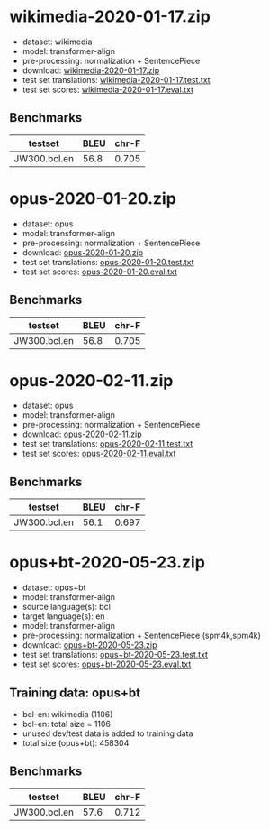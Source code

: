 # wikimedia-2020-01-17.zip

* dataset: wikimedia
* model: transformer-align
* pre-processing: normalization + SentencePiece
* download: [wikimedia-2020-01-17.zip](https://object.pouta.csc.fi/OPUS-MT-models/bcl-en/wikimedia-2020-01-17.zip)
* test set translations: [wikimedia-2020-01-17.test.txt](https://object.pouta.csc.fi/OPUS-MT-models/bcl-en/wikimedia-2020-01-17.test.txt)
* test set scores: [wikimedia-2020-01-17.eval.txt](https://object.pouta.csc.fi/OPUS-MT-models/bcl-en/wikimedia-2020-01-17.eval.txt)

## Benchmarks

| testset               | BLEU  | chr-F |
|-----------------------|-------|-------|
| JW300.bcl.en 	| 56.8 	| 0.705 |

# opus-2020-01-20.zip

* dataset: opus
* model: transformer-align
* pre-processing: normalization + SentencePiece
* download: [opus-2020-01-20.zip](https://object.pouta.csc.fi/OPUS-MT-models/bcl-en/opus-2020-01-20.zip)
* test set translations: [opus-2020-01-20.test.txt](https://object.pouta.csc.fi/OPUS-MT-models/bcl-en/opus-2020-01-20.test.txt)
* test set scores: [opus-2020-01-20.eval.txt](https://object.pouta.csc.fi/OPUS-MT-models/bcl-en/opus-2020-01-20.eval.txt)

## Benchmarks

| testset               | BLEU  | chr-F |
|-----------------------|-------|-------|
| JW300.bcl.en 	| 56.8 	| 0.705 |

# opus-2020-02-11.zip

* dataset: opus
* model: transformer-align
* pre-processing: normalization + SentencePiece
* download: [opus-2020-02-11.zip](https://object.pouta.csc.fi/OPUS-MT-models/bcl-en/opus-2020-02-11.zip)
* test set translations: [opus-2020-02-11.test.txt](https://object.pouta.csc.fi/OPUS-MT-models/bcl-en/opus-2020-02-11.test.txt)
* test set scores: [opus-2020-02-11.eval.txt](https://object.pouta.csc.fi/OPUS-MT-models/bcl-en/opus-2020-02-11.eval.txt)

## Benchmarks

| testset               | BLEU  | chr-F |
|-----------------------|-------|-------|
| JW300.bcl.en 	| 56.1 	| 0.697 |

# opus+bt-2020-05-23.zip

* dataset: opus+bt
* model: transformer-align
* source language(s): bcl
* target language(s): en
* model: transformer-align
* pre-processing: normalization + SentencePiece (spm4k,spm4k)
* download: [opus+bt-2020-05-23.zip](https://object.pouta.csc.fi/OPUS-MT-models/bcl-en/opus+bt-2020-05-23.zip)
* test set translations: [opus+bt-2020-05-23.test.txt](https://object.pouta.csc.fi/OPUS-MT-models/bcl-en/opus+bt-2020-05-23.test.txt)
* test set scores: [opus+bt-2020-05-23.eval.txt](https://object.pouta.csc.fi/OPUS-MT-models/bcl-en/opus+bt-2020-05-23.eval.txt)

## Training data:  opus+bt

* bcl-en: wikimedia (1106) 
* bcl-en: total size = 1106
* unused dev/test data is added to training data
* total size (opus+bt): 458304


## Benchmarks

| testset               | BLEU  | chr-F |
|-----------------------|-------|-------|
| JW300.bcl.en 	| 57.6 	| 0.712 |

